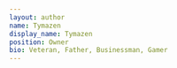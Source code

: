 ```yaml
---
layout: author
name: Tymazen
display_name: Tymazen
position: Owner
bio: Veteran, Father, Businessman, Gamer
---
```

